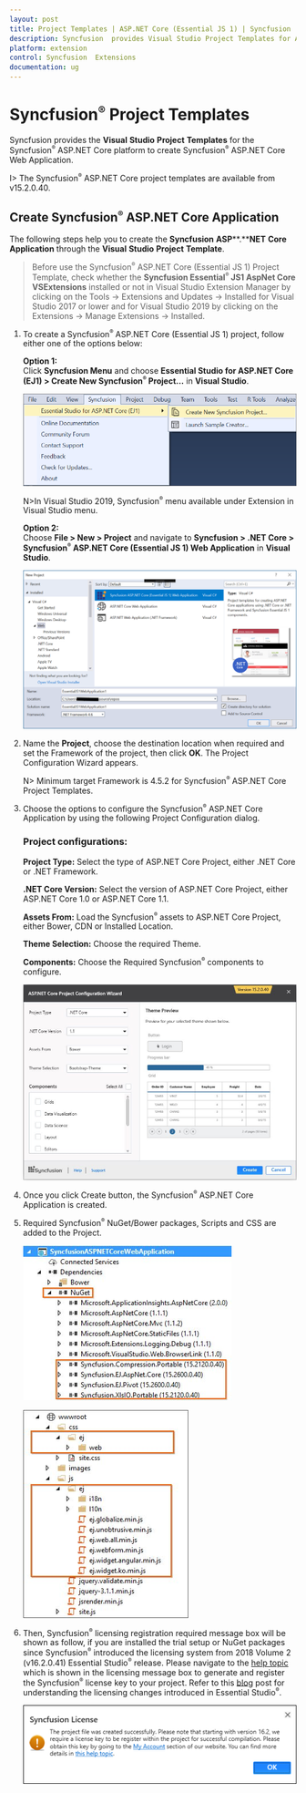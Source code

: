 ```yaml
---
layout: post
title: Project Templates | ASP.NET Core (Essential JS 1) | Syncfusion
description: Syncfusion  provides Visual Studio Project Templates for ASP.NET Core platform to create the Syncfusion ASP.NET Core Application using Essential JS 1 components
platform: extension
control: Syncfusion  Extensions
documentation: ug
---
```


# Syncfusion<sup style="font-size:70%">&reg;</sup>  Project Templates

Syncfusion provides the **Visual** **Studio** **Project** **Templates** for the Syncfusion<sup style="font-size:70%">&reg;</sup>  ASP.NET Core platform to create Syncfusion<sup style="font-size:70%">&reg;</sup>  ASP.NET Core Web Application.  

I> The Syncfusion<sup style="font-size:70%">&reg;</sup>  ASP.NET Core project templates are available from v15.2.0.40.  

## Create Syncfusion<sup style="font-size:70%">&reg;</sup>  ASP.NET Core Application

The following steps help you to create the **Syncfusion** **ASP****.****NET** **Core** **Application** through the **Visual** **Studio** **Project** **Template**.

> Before use the Syncfusion<sup style="font-size:70%">&reg;</sup>  ASP.NET Core (Essential JS 1) Project Template, check whether the **Syncfusion Essential<sup style="font-size:70%">&reg;</sup> JS1 AspNet Core VSExtensions** installed or not in Visual Studio Extension Manager by clicking on the Tools -> Extensions and Updates -> Installed for Visual Studio 2017 or lower and for Visual Studio 2019 by clicking on the Extensions -> Manage Extensions -> Installed.

1. To create a Syncfusion<sup style="font-size:70%">&reg;</sup>  ASP.NET Core (Essential JS 1) project, follow either one of the options below:

   **Option 1:**   
   Click **Syncfusion Menu** and choose **Essential Studio for ASP.NET Core (EJ1) > Create New Syncfusion<sup style="font-size:70%">&reg;</sup>  Project…** in **Visual Studio**.

   ![Choose Syncfusion  ASP.NET Core Application from Visual Studio New Project dialog via Syncfusion<sup style="font-size:70%">&reg;</sup>  menu](Syncfusion-Project-Templates_images/Syncfusion_Menu_ProjectTemplate.png)

   N>In Visual Studio 2019, Syncfusion<sup style="font-size:70%">&reg;</sup>  menu available under Extension in Visual Studio menu.

   **Option 2:**   
   Choose **File > New > Project** and navigate to **Syncfusion > .NET Core > Syncfusion<sup style="font-size:70%">&reg;</sup>  ASP.NET Core (Essential JS 1) Web Application** in **Visual Studio**.

   ![Choose Syncfusion ASP.NET Core Application from Visual Studio New Project dialog](Syncfusion-Project-Templates_images/Syncfusion-Project-Templates_img1.png)

2. Name the **Project**, choose the destination location when required and set the Framework of the project, then click **OK**. The Project Configuration Wizard appears.

   N> Minimum target Framework is 4.5.2 for Syncfusion<sup style="font-size:70%">&reg;</sup>  ASP.NET Core Project Templates.
   
3. Choose the options to configure the Syncfusion<sup style="font-size:70%">&reg;</sup>  ASP.NET Core Application by using the following Project Configuration dialog.

   ### Project configurations:

   **Project Type:** Select the type of ASP.NET Core Project, either .NET Core or .NET Framework.

   **.NET Core Version:** Select the version of ASP.NET Core Project, either ASP.NET Core 1.0 or ASP.NET Core 1.1.

   **Assets From:** Load the Syncfusion<sup style="font-size:70%">&reg;</sup>  assets to ASP.NET Core Project, either Bower, CDN or Installed Location.

   **Theme Selection:** Choose the required Theme.

   **Components:** Choose the Required Syncfusion<sup style="font-size:70%">&reg;</sup>  components to configure.

   ![Syncfusion Essential JS 1 ASP.NET Core Project Configuration wizard](Syncfusion-Project-Templates_images/Syncfusion-Project-Templates-img2.jpeg)
   
4. Once you click Create button, the Syncfusion<sup style="font-size:70%">&reg;</sup>  ASP.NET Core Application is created.

5. Required Syncfusion<sup style="font-size:70%">&reg;</sup>  NuGet/Bower packages, Scripts and CSS are added to the Project.

   ![Required Syncfusion NuGet/Bower packages added to the Syncfusion  Essential JS 1 ASP.NET Core project](Syncfusion-Project-Templates_images/Syncfusion-Project-Templates-img3.jpeg)

   ![Required Syncfusion Scripts and Themes added to the Syncfusion  Essential JS 1 ASP.NET Core project](Syncfusion-Project-Templates_images/Syncfusion-Project-Templates-img4.jpeg)

6. Then, Syncfusion<sup style="font-size:70%">&reg;</sup>  licensing registration required message box will be shown as follow, if you are installed the trial setup or NuGet packages since Syncfusion<sup style="font-size:70%">&reg;</sup>  introduced the licensing system from 2018 Volume 2 (v16.2.0.41) Essential Studio<sup style="font-size:70%">&reg;</sup>  release. Please navigate to the [help topic](https://help.syncfusion.com/common/essential-studio/licensing/license-key#how-to-generate-syncfusion-license-key) which is shown in the licensing message box to generate and register the Syncfusion<sup style="font-size:70%">&reg;</sup>  license key to your project. Refer to this [blog](https://blog.syncfusion.com/post/Whats-New-in-2018-Volume-2-Licensing-Changes-in-the-1620x-Version-of-Essential-Studio.aspx) post for understanding the licensing changes introduced in Essential Studio<sup style="font-size:70%">&reg;</sup>.

   ![Syncfusion license registration information for Syncfusion  Essential JS 1 ASP.NET Core project](Syncfusion-Project-Templates_images/Syncfusion-Project-Templates-img5.jpeg)   


